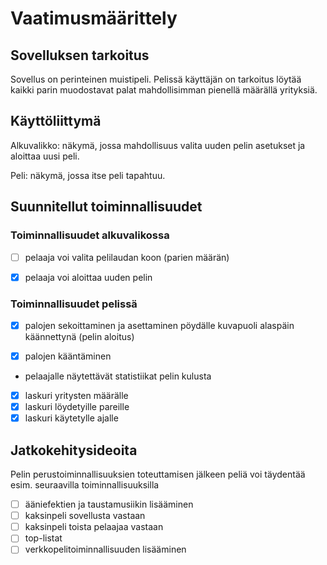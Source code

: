 # Vaatimusmäärittely

## Sovelluksen tarkoitus

Sovellus on perinteinen muistipeli. Pelissä käyttäjän on tarkoitus löytää kaikki parin muodostavat palat mahdollisimman pienellä määrällä yrityksiä.

## Käyttöliittymä

Alkuvalikko: näkymä, jossa mahdollisuus valita uuden pelin asetukset ja aloittaa uusi peli.

Peli: näkymä, jossa itse peli tapahtuu.

## Suunnitellut toiminnallisuudet

### Toiminnallisuudet alkuvalikossa

- [ ] pelaaja voi valita pelilaudan koon (parien määrän)

- [x] pelaaja voi aloittaa uuden pelin

### Toiminnallisuudet pelissä

- [x] palojen sekoittaminen ja asettaminen pöydälle kuvapuoli alaspäin käännettynä (pelin aloitus)

- [x] palojen kääntäminen

- pelaajalle näytettävät statistiikat pelin kulusta
 - [x] laskuri yritysten määrälle
 - [x] laskuri löydetyille pareille
 - [x] laskuri käytetylle ajalle

## Jatkokehitysideoita

Pelin perustoiminnallisuuksien toteuttamisen jälkeen peliä voi täydentää esim. seuraavilla toiminnallisuuksilla

- [ ] ääniefektien ja taustamusiikin lisääminen
- [ ] kaksinpeli sovellusta vastaan
- [ ] kaksinpeli toista pelaajaa vastaan
- [ ] top-listat
- [ ] verkkopelitoiminnallisuuden lisääminen
